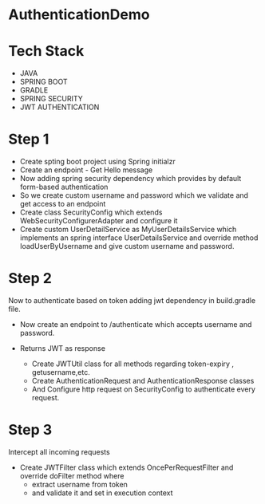 # AuthenticationDemo

# Tech Stack

 - JAVA
 - SPRING BOOT
 - GRADLE
 - SPRING SECURITY
 - JWT AUTHENTICATION
 
 
 # Step 1
 
  - Create spting boot project using Spring initialzr
  - Create an endpoint - Get Hello message
  - Now adding spring security dependency which provides by default form-based authentication 
  - So we create custom username and password which we validate and get access to an endpoint
  - Create class SecurityConfig which extends WebSecurityConfigurerAdapter and configure it
  - Create custom UserDetailService as MyUserDetailsService which implements an spring interface UserDetailsService and override method loadUserByUsername
   and give custom username and password.
   
# Step 2

Now to authenticate based on token adding jwt dependency in build.gradle file.

- Now create an endpoint to /authenticate which accepts username and password.
- Returns JWT as response

  - Create JWTUtil class for all methods regarding token-expiry , getusername,etc.
  - Create AuthenticationRequest and AuthenticationResponse classes
  - And Configure http request on SecurityConfig to authenticate every request.


# Step 3

Intercept all incoming requests

  - Create JWTFilter class which extends OncePerRequestFilter and override doFilter method where 
     - extract username from token
     - and validate it and set in execution context
   
